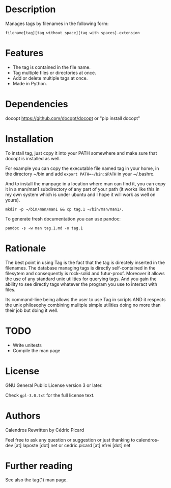 Description
===========

Manages tags by filenames in the following form:

    filename[tag][tag_without_space][tag with spaces].extension

Features
========

- The tag is contained in the file name.
- Tag multiple files or directories at once.
- Add or delete multiple tags at once.
- Made in Python.

Dependencies
============

docopt     https://github.com/docopt/docopt or "pip install docopt"

Installation
============

To install tag, just copy it into your PATH somewhere and make sure that
docopt is installed as well.

For example you can copy the executable file named tag in your home, in the
directory ~/bin and add `export PATH=~/bin:$PATH` in your ~/.bashrc.

And to install the manpage in a location where man can find it, you can copy
it in a man/man1 subdirectory of any part of your path (it works like this in
my own system which is under ubuntu and I hope it will work as well on yours).

    mkdir -p ~/bin/man/man1 && cp tag.1 ~/bin/man/man1/.

To generate fresh documentation you can use pandoc:

    pandoc -s -w man tag.1.md -o tag.1

Rationale
=========

The best point in using Tag is the fact that the tag is directely inserted in
the filenames. The database managing tags is directly self-contained in the
filesytem and consequently is rock-solid and futur-proof. Moreover it allows
the use of any standard unix utilities for querying tags. And you gain the
ability to see directly tags whatever the program you use to interact with
files.

Its command-line being allows the user to use Tag in scripts AND it respects
the unix philosophy combining mulitple simple utilities doing no more than
their job but doing it well.

TODO
====

- Write unitests
- Compile the man page

License
=======

GNU General Public License version 3 or later.

Check `gpl-3.0.txt` for the full license text.

Authors
=======

Calendros
Rewritten by Cédric Picard

Feel free to ask any question or suggestion or just thanking to
calendros-dev [at] laposte [dot] net
or
cedric.picard [at] efrei [dot] net

Further reading
===============

See also the tag(1) man page.

